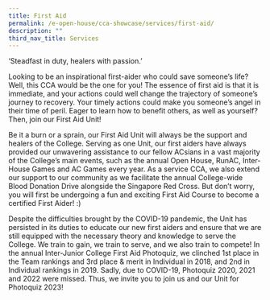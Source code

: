 ```yaml
---
title: First Aid
permalink: /e-open-house/cca-showcase/services/first-aid/
description: ""
third_nav_title: Services
---
```

‘Steadfast in duty, healers with passion.’  
  

Looking to be an inspirational first-aider who could save someone’s life? Well, this CCA would be the one for you! The essence of first aid is that it is immediate, and your actions could well change the trajectory of someone’s journey to recovery. Your timely actions could make you someone’s angel in their time of peril. Eager to learn how to benefit others, as well as yourself? Then, join our First Aid Unit!

  

Be it a burn or a sprain, our First Aid Unit will always be the support and healers of the College. Serving as one Unit, our first aiders have always provided our unwavering assistance to our fellow ACsians in a vast majority of the College’s main events, such as the annual Open House, RunAC, Inter-House Games and AC Games every year. As a service CCA, we also extend our support to our community as we facilitate the annual College-wide Blood Donation Drive alongside the Singapore Red Cross. But don’t worry, you will first be undergoing a fun and exciting First Aid Course to become a certified First Aider! :)

  

Despite the difficulties brought by the COVID-19 pandemic, the Unit has persisted in its duties to educate our new first aiders and ensure that we are still equipped with the necessary theory and knowledge to serve the College. We train to gain, we train to serve, and we also train to compete! In the annual Inter-Junior College First Aid Photoquiz, we clinched 1st place in the Team rankings and 3rd place & merit in Individual in 2018, and 2nd in Individual rankings in 2019. Sadly, due to COVID-19, Photoquiz 2020, 2021 and 2022 were missed. Thus, we invite you to join us and our Unit for Photoquiz 2023!